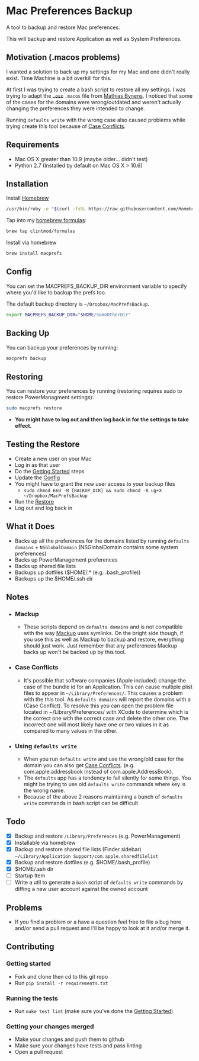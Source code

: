 # Mac Preferences Backup

A tool to backup and restore Mac preferences.

This will backup and restore Application as well as System Preferences.

## Motivation (.macos problems)

I wanted a solution to back up my settings for my Mac and one didn't really exist. Time Machine is a bit overkill for this.

At first I was trying to create a bash script to restore all my settings. I was trying to adapt the ~~`.osx`~~ `.macos` file from [Mathias Bynens](https://github.com/mathiasbynens/dotfiles/blob/master/.macos). I noticed that some of the cases for the domains were wrong/outdated and weren't actually changing the preferences they were intended to change.

Running `defaults write` with the wrong case also caused problems while trying create this tool because of [Case Conflicts](#case-conflicts).

## Requirements

- Mac OS X greater than 10.9 (maybe older… didn't test)
- Python 2.7 (Installed by default on Mac OS X > 10.6)

## Installation

Install [Homebrew](https://brew.sh/)

``` bash
/usr/bin/ruby -e "$(curl -fsSL https://raw.githubusercontent.com/Homebrew/install/master/install)"
```

Tap into my [homebrew formulas](https://github.com/clintmod/homebrew-formulas):

``` bash
brew tap clintmod/formulas
```

Install via homebrew

``` bash
brew install macprefs
```

## Config

You can set the MACPREFS_BACKUP_DIR environment variable to specify where you'd like to backup the prefs too.

The default backup directory is `~/Dropbox/MacPrefsBackup`.

```bash
export MACPREFS_BACKUP_DIR="$HOME/SomeOtherDir"
```

## Backing Up

You can backup your preferences by running:

``` bash
macprefs backup
```

## Restoring

You can restore your preferences by running (restoring requires sudo to restore PowerManagment settings):

``` bash
sudo macprefs restore
```

- **You might have to log out and then log back in for the settings to take effect.**

## Testing the Restore

- Create a new user on your Mac
- Log in as that user
- Do the [Getting Started](#getting-started) steps
- Update the [Config](#config)
- You might have to grant the new user access to your backup files
  - `sudo chmod 660 -R [BACKUP_DIR] && sudo chmod -R ug+X ~/Dropbox/MacPrefsBackup`
- Run the [Restore](#restoring)
- Log out and log back in

## What it Does

- Backs up all the preferences for the domains listed by running `defaults domains` + `NSGlobalDomain` (NSGlobalDomain contains some system preferences)
- Backs up PowerManagement preferences
- Backs up shared file lists
- Backups up dotfiles ($HOME/.* (e.g. .bash_profile))
- Backups up the $HOME/.ssh dir

## Notes

- ### Mackup
  - These scripts depend on `defaults domains` and is not compatible with the way [Mackup](https://github.com/lra/mackup) uses symlinks. On the bright side though, if you use this as well as Mackup to backup and restore, everything should just work. Just remember that any preferences Mackup backs up won't be backed up by this tool.

- ### Case Conflicts
  - It's possible that software companies (Apple included) change the case of the bundle id for an Application. This can cause multiple plist files to appear in `~/Library/Preferences/`. This causes a problem with the this tool. As `defaults domains` will report the domains with a (Case Conflict). To resolve this you can open the problem file located in ~/Library/Preferences/ with XCode to determine which is the correct one with the correct case and delete the other one. The incorrect one will most likely have one or two values in it as compared to many values in the other.

- ### Using `defaults write`
  - When you run `defaults write` and use the wrong/old case for the domain you can also get [Case Conflicts](#case-conflicts). (e.g. com.apple.addressbook instead of com.apple.AddressBook).
  - The `defaults` app has a tendency to fail silently for some things. You might be trying to use old `defaults write` commands where key is the wrong name.
  - Because of the above 2 reasons maintaining a bunch of `defaults write` commands in bash script can be difficult

## Todo

- [x] Backup and restore `/Library/Preferences` (e.g. PowerManagement)
- [x] Installable via homebrew
- [x] Backup and restore shared file lists (Finder sidebar) `~/Library/Application Support/com.apple.sharedfilelist`
- [x] Backup and restore dotfiles (e.g. $HOME/.bash_profile)
- [x] $HOME/.ssh dir
- [ ] Startup Item
- [ ] Write a util to generate a `bash` script of `defaults write` commands by diffing a new user account against the owned account

## Problems

- If you find a problem or a have a question feel free to file a bug here and/or send a pull request and I'll be happy to look at it and/or merge it.

## Contributing

### Getting started

- Fork and clone then cd to this git repo
- Run `pip install -r requirements.txt`

### Running the tests

- Run `make test lint` (make sure you've done the [Getting Started](#getting-started))

### Getting your changes merged

- Make your changes and push them to github
- Make sure your changes have tests and pass linting
- Open a pull request
